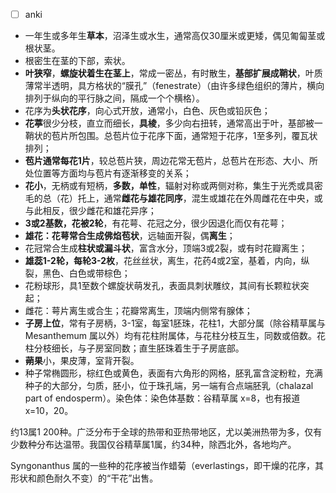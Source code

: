 * [ ] anki
* 一年生或多年生**草本**，沼泽生或水生，通常高仅30厘米或更矮，偶见匍匐茎或根状茎。
* 根密生在茎的下部，索状。
* **叶狭窄**，**螺旋状着生在茎上**，常成一密丛，有时散生，**基部扩展成鞘状**，叶质薄常半透明，具方格状的“膜孔”（fenestrate）（由许多绿色组织的薄片，横向排列于纵向的平行脉之间，隔成一个个横格）。
* 花序为**头状花序**，向心式开放，通常小，白色、灰色或铅灰色；
* **花葶**很少分枝，直立而细长，**具棱**，多少向右扭转，通常高出于叶，基部被一鞘状的苞片所包围。总苞片位于花序下面，通常短于花序，1至多列，覆瓦状排列；
* **苞片通常每花1片**，较总苞片狭，周边花常无苞片，总苞片在形态、大小、所处位置等方面均与苞片有逐渐移变的关系；
* **花小**，无柄或有短柄，**多数，单性**，辐射对称或两侧对称，集生于光秃或具密毛的总（花）托上，通常**雌花与雄花同序**，混生或雄花在外周雌花在中央，或与此相反，很少雌花和雄花异序；
* **3或2基数，花被2轮**，有花萼、花冠之分，很少因退化而仅有花萼；
* **雄花：花萼常合生成佛焰苞状**，远轴面开裂，偶**离生**；
* 花冠常合生成**柱状或漏斗状**，富含水分，顶端3或2裂，或有时花瓣离生；
* **雄蕊1-2轮，每轮3-2枚**，花丝丝状，离生，花药4或2室，基着，内向，纵裂，黑色、白色或带棕色；
* 花粉球形，具1至数个螺旋状萌发孔，表面具刺状雕纹，其间有长颗粒状突起；
* 雌花：萼片离生或合生；花瓣常离生，顶端内侧常有腺体；
* **子房上位**，常有子房柄，3-1室，每室1胚珠，花柱1，大部分属（除谷精草属与 Mesanthemum 属以外）均有花柱附属体，与花柱分枝互生，同数或倍数。花柱分枝细长，与子房室同数；直生胚珠着生于子房底部。
* **蒴果**小，果皮薄，室背开裂。
* 种子常椭圆形，棕红色或黄色，表面有六角形的网格，胚乳富含淀粉粒，充满种子的大部分，匀质，胚小，位于珠孔端，另一端有合点端胚乳（chalazal part of endosperm）。染色体：染色体基数：谷精草属 x=8，也有报道 x=10，20。

约13属1 200种。广泛分布于全球的热带和亚热带地区，尤以美洲热带为多，仅有少数种分布达温带。我国仅谷精草属1属，约34种，除西北外，各地均产。

Syngonanthus 属的一些种的花序被当作蜡菊（everlastings，即干燥的花序，其形状和颜色耐久不变）的“干花”出售。